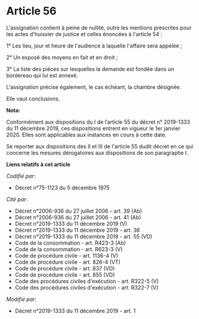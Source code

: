 # Article 56

L'assignation contient à peine de nullité, outre les mentions prescrites pour les actes d'huissier de justice et celles
énoncées à l'article 54 :

1° Les lieu, jour et heure de l'audience à laquelle l'affaire sera appelée ;

2° Un exposé des moyens en fait et en droit ;

3° La liste des pièces sur lesquelles la demande est fondée dans un bordereau qui lui est annexé.

L'assignation précise également, le cas échéant, la chambre désignée.

Elle vaut conclusions.

**Nota:**

Conformément aux dispositions du I de l’article 55 du décret n° 2019-1333 du 11 décembre 2019, ces dispositions entrent en
vigueur le 1er janvier 2020. Elles sont applicables aux instances en cours à cette date.

Se reporter aux dispositions des II et III de l'article 55 dudit décret en ce qui concerne les mesures dérogatoires aux
dispositions de son paragraphe I.

**Liens relatifs à cet article**

_Codifié par_:

  - Décret n°75-1123 du 5 décembre 1975

_Cité par_:

  - Décret n°2006-936 du 27 juillet 2006 - art. 39 (Ab)
  - Décret n°2006-936 du 27 juillet 2006 - art. 41 (Ab)
  - Décret n°2019-1333 du 11 décembre 2019 (V)
  - Décret n°2019-1333 du 11 décembre 2019 - art. 36
  - Décret n°2019-1333 du 11 décembre 2019 - art. 55 (VD)
  - Code de la consommation - art. R423-3 (Ab)
  - Code de la consommation - art. R623-3 (V)
  - Code de procédure civile - art. 1136-4 (V)
  - Code de procédure civile - art. 826-4 (VT)
  - Code de procédure civile - art. 837 (VD)
  - Code de procédure civile - art. 855 (VD)
  - Code des procédures civiles d'exécution - art. R322-5 (V)
  - Code des procédures civiles d'exécution - art. R322-7 (V)

_Modifié par_:

  - Décret n°2019-1333 du 11 décembre 2019 - art. 1
